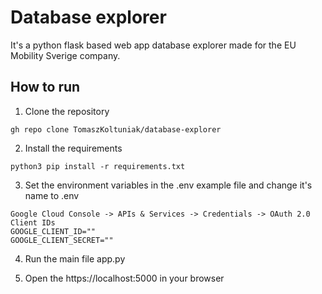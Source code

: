 # Database explorer
It's a python flask based web app database explorer made for the EU Mobility Sverige company.

## How to run
1. Clone the repository
```
gh repo clone TomaszKoltuniak/database-explorer
```

2. Install the requirements
```
python3 pip install -r requirements.txt
```

3. Set the environment variables in the .env example file and change it's name to .env
```
Google Cloud Console -> APIs & Services -> Credentials -> OAuth 2.0 Client IDs
GOOGLE_CLIENT_ID=""
GOOGLE_CLIENT_SECRET=""
```
4. Run the main file app.py

5. Open the https://localhost:5000 in your browser
